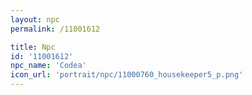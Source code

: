 ```yaml
---
layout: npc
permalink: /11001612

title: Npc
id: '11001612'
npc_name: 'Codea'
icon_url: 'portrait/npc/11000760_housekeeper5_p.png'
---
```

